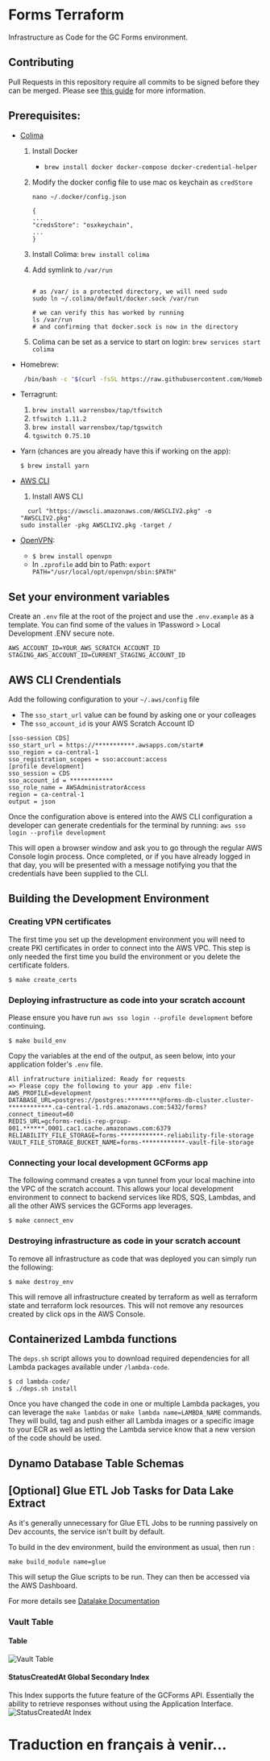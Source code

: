 # Forms Terraform

Infrastructure as Code for the GC Forms environment.

## Contributing

Pull Requests in this repository require all commits to be signed before they can be merged. Please see [this guide](https://docs.github.com/en/github/authenticating-to-github/managing-commit-signature-verification) for more information.

## Prerequisites:

- [Colima](https://github.com/abiosoft/colima)

  1. Install Docker
     - `brew install docker docker-compose docker-credential-helper`
  1. Modify the docker config file to use mac os keychain as `credStore`

     ```shell
     nano ~/.docker/config.json

     {
     ...
     "credsStore": "osxkeychain",
     ...
     }
     ```

  1. Install Colima: `brew install colima`
  1. Add symlink to `/var/run`

     ```shell

     # as /var/ is a protected directory, we will need sudo
     sudo ln ~/.colima/default/docker.sock /var/run

     # we can verify this has worked by running
     ls /var/run
     # and confirming that docker.sock is now in the directory
     ```

  1. Colima can be set as a service to start on login: `brew services start colima`

- Homebrew:

  ```bash
   /bin/bash -c "$(curl -fsSL https://raw.githubusercontent.com/Homebrew/install/HEAD/install.sh)"
  ```

- Terragrunt:

  1. `brew install warrensbox/tap/tfswitch`
  1. `tfswitch 1.11.2`
  1. `brew install warrensbox/tap/tgswitch`
  1. `tgswitch 0.75.10`

- Yarn (chances are you already have this if working on the app):

  ```shell
  $ brew install yarn
  ```

- [AWS CLI](https://docs.aws.amazon.com/cli/latest/userguide/getting-started-install.html)

  1. Install AWS CLI

  ```shell
    curl "https://awscli.amazonaws.com/AWSCLIV2.pkg" -o "AWSCLIV2.pkg"
  sudo installer -pkg AWSCLIV2.pkg -target /
  ```

- [OpenVPN](https://community.openvpn.net/openvpn/wiki/Openvpn24ManPage):

  - `$ brew install openvpn`
  - In `.zprofile` add bin to Path: `export PATH="/usr/local/opt/openvpn/sbin:$PATH"`

## Set your environment variables

Create an `.env` file at the root of the project and use the `.env.example` as a template. You can find some of the values in 1Password > Local Development .ENV secure note.

```shell
AWS_ACCOUNT_ID=YOUR_AWS_SCRATCH_ACCOUNT_ID
STAGING_AWS_ACCOUNT_ID=CURRENT_STAGING_ACCOUNT_ID
```

## AWS CLI Crendentials

Add the following configuration to your `~/.aws/config` file

- The `sso_start_url` value can be found by asking one or your colleages
- The `sso_account_id` is your AWS Scratch Account ID

```
[sso-session CDS]
sso_start_url = https://***********.awsapps.com/start#
sso_region = ca-central-1
sso_registration_scopes = sso:account:access
[profile development]
sso_session = CDS
sso_account_id = ************
sso_role_name = AWSAdministratorAccess
region = ca-central-1
output = json
```

Once the configuration above is entered into the AWS CLI configuration a developer can generate credentials for the terminal by running:
`aws sso login --profile development`

This will open a browser window and ask you to go through the regular AWS Console login process. Once completed, or if you have already logged in that day, you will be presented with a message notifying you that the credentials have been supplied to the CLI.

## Building the Development Environment

### Creating VPN certificates

The first time you set up the development environment you will need to create PKI certificates in order to connect into the AWS VPC. This step is only needed the first time you build the environment or you delete the certificate folders.

```shell
$ make create_certs
```

### Deploying infrastructure as code into your scratch account

Please ensure you have run `aws sso login --profile development` before continuing.

```shell
$ make build_env
```

Copy the variables at the end of the output, as seen below, into your application folder's `.env` file.

```shell
All infratructure initialized: Ready for requests
=> Please copy the following to your app .env file:
AWS_PROFILE=development
DATABASE_URL=postgres://postgres:*********@forms-db-cluster.cluster-************.ca-central-1.rds.amazonaws.com:5432/forms?connect_timeout=60
REDIS_URL=gcforms-redis-rep-group-001.******.0001.cac1.cache.amazonaws.com:6379
RELIABILITY_FILE_STORAGE=forms-************-reliability-file-storage
VAULT_FILE_STORAGE_BUCKET_NAME=forms-************-vault-file-storage
```

### Connecting your local development GCForms app

The following command creates a vpn tunnel from your local machine into the VPC of the scratch account. This allows your local development environment to connect to backend services like RDS, SQS, Lambdas, and all the other AWS services the GCForms app leverages.

```shell
$ make connect_env
```

### Destroying infrastructure as code in your scratch account

To remove all infrastructure as code that was deployed you can simply run the following:

```shell
$ make destroy_env
```

This will remove all infrastructure created by terraform as well as terraform state and terraform lock resources. This will not remove any resources created by click ops in the AWS Console.

## Containerized Lambda functions

The `deps.sh` script allows you to download required dependencies for all Lambda packages available under `/lambda-code`.

```shell
$ cd lambda-code/
$ ./deps.sh install
```

Once you have changed the code in one or multiple Lambda packages, you can leverage the `make lambdas` or `make lambda name=LAMBDA_NAME` commands. They will build, tag and push either all Lambda images or a specific image to your ECR as well as letting the Lambda service know that a new version of the code should be used.

## Dynamo Database Table Schemas

## [Optional] Glue ETL Job Tasks for Data Lake Extract

As it's generally unnecessary for Glue ETL Jobs to be running passively on Dev accounts, the service isn't built by default.

To build in the dev environment, build the environment as usual, then run :

```shell
make build_module name=glue
```

This will setup the Glue scripts to be run. They can then be accessed via the AWS Dashboard.

For more details see [Datalake Documentation](/docs/datalake.md)

### Vault Table

#### Table

![Vault Table](./readme_images/Vault.png)

#### StatusCreatedAt Global Secondary Index

This Index supports the future feature of the GCForms API. Essentially the ability to retrieve responses without using the Application Interface.
![StatusCreatedAt Index](./readme_images/GSI_Vault_StatusCreatedAt.png)

# Traduction en français à venir...
